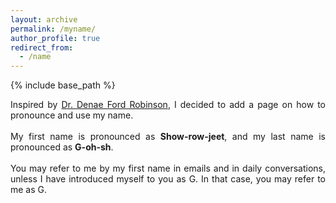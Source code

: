 ```yaml
---
layout: archive
permalink: /myname/
author_profile: true
redirect_from:
  - /name
---
```


{% include base_path %}
<div align="justify"> Inspired by <a href = "http://denaeford.me/">Dr. Denae Ford Robinson</a>, I decided to add a page on how to pronounce and use my name.</div>

<br/>

<div align="justify"> My first name is pronounced as <strong>Show-row-jeet</strong>, and my last name is pronounced as <strong>G-oh-sh</strong>. </div>

<br/>

<div align="justify"> You may refer to me by my first name in emails and in daily conversations, unless I have introduced myself to you as G. In that case, you may refer to me as G. <div/>
